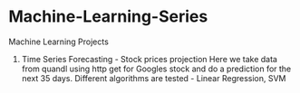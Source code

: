 # Machine-Learning-Series
Machine Learning Projects

1) Time Series Forecasting - Stock prices projection
      Here we take data from quandl using http get for Googles stock and do a prediction for the next 35 days. Different algorithms are tested - Linear Regression, SVM
